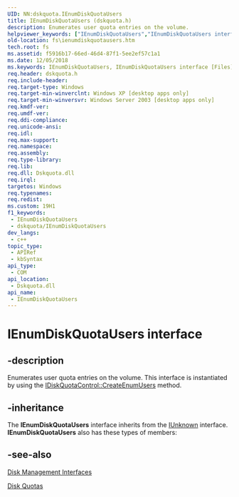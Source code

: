 ```yaml
---
UID: NN:dskquota.IEnumDiskQuotaUsers
title: IEnumDiskQuotaUsers (dskquota.h)
description: Enumerates user quota entries on the volume.
helpviewer_keywords: ["IEnumDiskQuotaUsers","IEnumDiskQuotaUsers interface [Files]","IEnumDiskQuotaUsers interface [Files]","described","_win32_ienumdiskquotausers","base.ienumdiskquotausers","dskquota/IEnumDiskQuotaUsers","fs.ienumdiskquotausers"]
old-location: fs\ienumdiskquotausers.htm
tech.root: fs
ms.assetid: f5916b17-66ed-46d4-87f1-5ee2ef57c1a1
ms.date: 12/05/2018
ms.keywords: IEnumDiskQuotaUsers, IEnumDiskQuotaUsers interface [Files], IEnumDiskQuotaUsers interface [Files],described, _win32_ienumdiskquotausers, base.ienumdiskquotausers, dskquota/IEnumDiskQuotaUsers, fs.ienumdiskquotausers
req.header: dskquota.h
req.include-header: 
req.target-type: Windows
req.target-min-winverclnt: Windows XP [desktop apps only]
req.target-min-winversvr: Windows Server 2003 [desktop apps only]
req.kmdf-ver: 
req.umdf-ver: 
req.ddi-compliance: 
req.unicode-ansi: 
req.idl: 
req.max-support: 
req.namespace: 
req.assembly: 
req.type-library: 
req.lib: 
req.dll: Dskquota.dll
req.irql: 
targetos: Windows
req.typenames: 
req.redist: 
ms.custom: 19H1
f1_keywords:
 - IEnumDiskQuotaUsers
 - dskquota/IEnumDiskQuotaUsers
dev_langs:
 - c++
topic_type:
 - APIRef
 - kbSyntax
api_type:
 - COM
api_location:
 - Dskquota.dll
api_name:
 - IEnumDiskQuotaUsers
---
```


# IEnumDiskQuotaUsers interface


## -description

Enumerates user quota entries on the volume. This interface is instantiated by using the 
<a href="/windows/desktop/api/dskquota/nf-dskquota-idiskquotacontrol-createenumusers">IDiskQuotaControl::CreateEnumUsers</a> method.

## -inheritance

The <b>IEnumDiskQuotaUsers</b> interface inherits from the <a href="/windows/desktop/api/unknwn/nn-unknwn-iunknown">IUnknown</a> interface. <b>IEnumDiskQuotaUsers</b> also has these types of members:

## -see-also

<a href="/windows/desktop/FileIO/disk-management-interfaces">Disk Management Interfaces</a>



<a href="/windows/desktop/FileIO/managing-disk-quotas">Disk Quotas</a>

